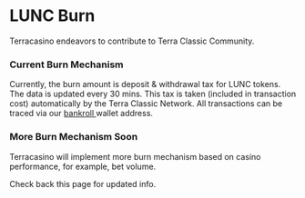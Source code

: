 # LUNC Burn

Terracasino endeavors to contribute to Terra Classic Community.

### Current Burn Mechanism

Currently, the burn amount is deposit & withdrawal tax for LUNC tokens. The data is updated every 30 mins. This tax is taken (included in transaction cost) automatically by the Terra Classic Network. All transactions can be traced via our [bankroll ](https://finder.terra.money/classic/address/terra1mn3unuuhxt9602v0zwnjum9nmchx4wu846uxsk)wallet address.&#x20;

### More Burn Mechanism Soon

Terracasino will implement more burn mechanism based on casino performance, for example, bet volume.&#x20;

Check back this page for updated info.&#x20;
